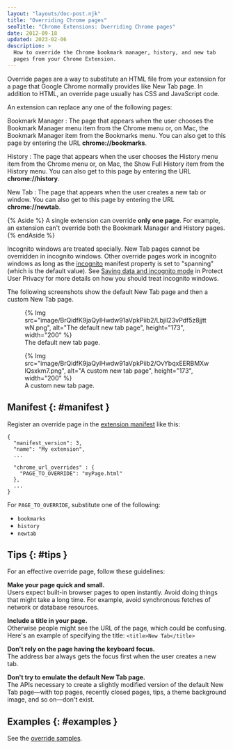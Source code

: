 ```yaml
---
layout: "layouts/doc-post.njk"
title: "Overriding Chrome pages"
seoTitle: "Chrome Extensions: Overriding Chrome pages"
date: 2012-09-18
updated: 2023-02-06
description: >
  How to override the Chrome bookmark manager, history, and new tab
  pages from your Chrome Extension.
---
```


Override pages are a way to substitute an HTML file from your extension for a page that Google
Chrome normally provides like New Tab page. In addition to HTML, an override page usually has CSS and JavaScript code.

An extension can replace any one of the following pages:

Bookmark Manager
: The page that appears when the user chooses the Bookmark Manager menu item
from the Chrome menu or, on Mac, the Bookmark Manager item from the Bookmarks menu. You can also
get to this page by entering the URL **chrome://bookmarks**.

History
: The page that appears when the user chooses the History menu item from the Chrome
menu or, on Mac, the Show Full History item from the History menu. You can also get to this page
by entering the URL **chrome://history**.

New Tab
: The page that appears when the user creates a new tab or window. You can also get to
this page by entering the URL **chrome://newtab**.

{% Aside %}
A single extension can override <b>only one page</b>. For example, an extension can't override both the Bookmark Manager and History pages.
{% endAside %}

Incognito windows are treated specially. New Tab pages cannot be overridden in incognito windows.
Other override pages work in incognito windows as long as the [incognito][1] manifest property is
set to "spanning" (which is the default value). See [Saving data and incognito mode][2] in Protect User Privacy for more details on how you should treat incognito windows.

The following screenshots show the default New Tab page and then a custom New Tab page.

<figure>
  {% Img src="image/BrQidfK9jaQyIHwdw91aVpkPiib2/LbjiI23vPdf5z8jjttwN.png",
       alt="The default new tab page", height="173", width="200" %}
  <figcaption>The default new tab page.</figcaption>
</figure>

<figure>
  {% Img src="image/BrQidfK9jaQyIHwdw91aVpkPiib2/OvYbqxEERBMXwIQsxkm7.png",
       alt="A custom new tab page", height="173", width="200" %}
  <figcaption>A custom new tab page.</figcaption>
</figure>

## Manifest {: #manifest }

Register an override page in the [extension manifest][3] like this:

```json/4-6
{
  "manifest_version": 3,
  "name": "My extension",
  ...

  "chrome_url_overrides" : {
    "PAGE_TO_OVERRIDE": "myPage.html"
  },
  ...
}
```

For `PAGE_TO_OVERRIDE`, substitute one of the following:

- `bookmarks`
- `history`
- `newtab`

## Tips {: #tips }

For an effective override page, follow these guidelines:

**Make your page quick and small.**<br/>Users expect built-in browser pages to open instantly. Avoid doing things that might take a long
time. For example, avoid synchronous fetches of network or database resources.

**Include a title in your page.**<br/>Otherwise people might see the URL of the page, which could be confusing. Here's an example of
specifying the title: `<title>New Tab</title>`

**Don't rely on the page having the keyboard focus.**<br/>The address bar always gets the focus first when the user creates a new tab.

**Don't try to emulate the default New Tab page.**<br/>The APIs necessary to create a slightly modified version of the default New Tab page—with top
pages, recently closed pages, tips, a theme background image, and so on—don't exist.

## Examples {: #examples }

See the [override samples][4].

[1]: /docs/extensions/mv3/manifest/incognito
[2]: /docs/extensions/mv3/user_privacy#data-incognito
[3]: /docs/extensions/mv3/manifest/
[4]: /docs/extensions/samples/
